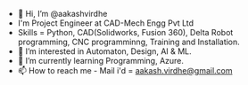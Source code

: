 - 👋 Hi, I’m @aakashvirdhe
- I'm Project Engineer at CAD-Mech Engg Pvt Ltd
- Skills = Python, CAD(Solidworks, Fusion 360), Delta Robot programming, CNC programminng, Training and Installation. 
- 👀 I’m interested in Automaton, Design, AI & ML.
- 🌱 I’m currently learning Programming, Azure.
- 📫 How to reach me - Mail i'd = aakash.virdhe@gmail.com

<!---
aakashvirdhe/aakashvirdhe is a ✨ special ✨ repository because its `README.md` (this file) appears on your GitHub profile.
You can click the Preview link to take a look at your changes.
--->
